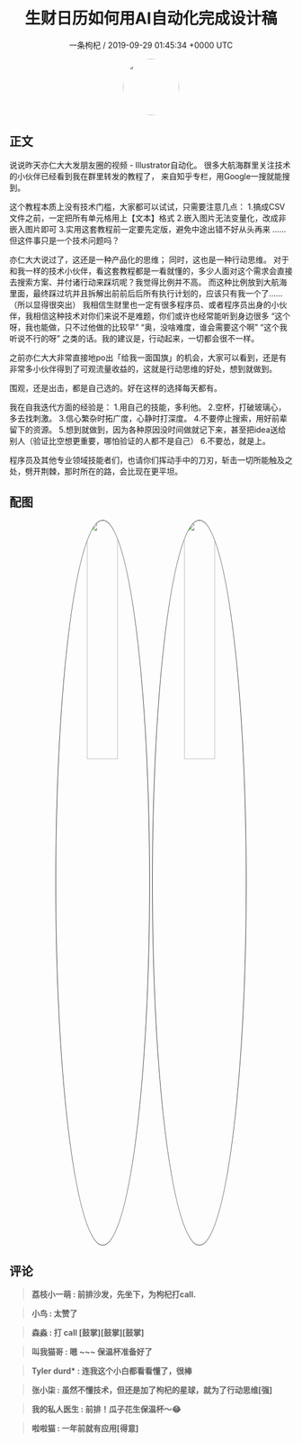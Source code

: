 <h1 align="center">生财日历如何用AI自动化完成设计稿</h1>
<p align="center">
    <a>一条枸杞 / 2019-09-29 01:45:34 &#43;0000 UTC</a>
</p>

<div align="center">
    <img src="https://images.zsxq.com/FtjMAMbo87Y-3GRSTIbxsk_jCEby?e=1590940799&amp;token=kIxbL07-8jAj8w1n4s9zv64FuZZNEATmlU_Vm6zD:bxYZwmmCX_ORB7FKBrFDRDSBaA8=" width="100" height="100" style="border:1px solid;border-radius:50%; color:#ffffff"/>
</div>

## 正文

<div>
 
说说昨天亦仁大大发朋友圈的视频 - Illustrator自动化。
很多大航海群里关注技术的小伙伴已经看到我在群里转发的教程了，
来自知乎专栏，用Google一搜就能搜到。

这个教程本质上没有技术门槛，大家都可以试试，只需要注意几点：
1.搞成CSV文件之前，一定把所有单元格用上【文本】格式
2.嵌入图片无法变量化，改成非嵌入图片即可
3.实用这套教程前一定要先定版，避免中途出错不好从头再来
……
但这件事只是一个技术问题吗？

亦仁大大说过了，这还是一种产品化的思维；
同时，这也是一种行动思维。
对于和我一样的技术小伙伴，看这套教程都是一看就懂的，多少人面对这个需求会直接去搜索方案、并付诸行动来踩坑呢？我觉得比例并不高。
而这种比例放到大航海里面，最终踩过坑并且拆解出前前后后所有执行计划的，应该只有我一个了……（所以显得很突出）
我相信生财里也一定有很多程序员、或者程序员出身的小伙伴，我相信这种技术对你们来说不是难题，你们或许也经常能听到身边很多
“这个呀，我也能做，只不过他做的比较早”
“奥，没啥难度，谁会需要这个啊”
“这个我听说不行的呀”
之类的话。我的建议是，行动起来，一切都会很不一样。

之前亦仁大大非常直接地po出「给我一面国旗」的机会，大家可以看到，还是有非常多小伙伴得到了可观流量收益的，这就是行动思维的好处，想到就做到。

围观，还是出击，都是自己选的。好在这样的选择每天都有。

我在自我迭代方面的经验是：
1.用自己的技能，多利他。
2.空杯，打破玻璃心，多去找刺激。
3.信心繁杂时拓广度，心静时打深度。
4.不要停止搜索，用好前辈留下的资源。
5.想到就做到，因为各种原因没时间做就记下来，甚至把idea送给别人（验证比空想更重要，哪怕验证的人都不是自己）
6.不要怂，就是上。

程序员及其他专业领域技能者们，也请你们挥动手中的刀刃，斩击一切所能触及之处，劈开荆棘，那时所在的路，会比现在更平坦。
</div>

## 配图
<div class="image" align="center">

<img src="https://images.zsxq.com/FrWpobh9F6a4WHsA15U6BSPAX8IG?e=1590940799&amp;token=kIxbL07-8jAj8w1n4s9zv64FuZZNEATmlU_Vm6zD:lpVlB1u26a3pz_7iGb3Ro6wv_sk=" width="33%" height="33%" style="border:1px solid;border-radius:50%; color:#3c3f41"/>

<img src="https://images.zsxq.com/FpPbs3kIIDn3NuSuPNP4ofv3-em6?e=1590940799&amp;token=kIxbL07-8jAj8w1n4s9zv64FuZZNEATmlU_Vm6zD:WSA0VGnf-17aRSbewRivq_tkGBk=" width="33%" height="33%" style="border:1px solid;border-radius:50%; color:#3c3f41"/>

</div>

## 评论

<div align="left">
<div>

<blockquote >
<span> <strong>荔枝小一萌 : 前排沙发，先坐下，为枸杞打call. </strong></span>
</blockquote>

<blockquote >
<span> <strong>小鸟 : 太赞了 </strong></span>
</blockquote>

<blockquote >
<span> <strong>森淼 : 打 call [鼓掌][鼓掌][鼓掌] </strong></span>
</blockquote>

<blockquote >
<span> <strong>叫我猫哥 : 嗯   ~~~ 保温杯准备好了 </strong></span>
</blockquote>

<blockquote >
<span> <strong>Tyler durd* : 连我这个小白都看看懂了，很棒 </strong></span>
</blockquote>

<blockquote >
<span> <strong>张小柒 : 虽然不懂技术，但还是加了枸杞的星球，就为了行动思维[强] </strong></span>
</blockquote>

<blockquote >
<span> <strong>我的私人医生 : 前排！瓜子花生保温杯～😂 </strong></span>
</blockquote>

<blockquote >
<span> <strong>啦啦猫 : 一年前就有应用[得意] </strong></span>
</blockquote>

</div>
</div>